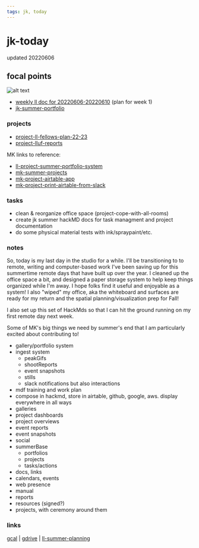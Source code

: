 ```yaml
---
tags: jk, today
---
```


# jk-today

updated 20220606

## focal points
![alt text](https://files.slack.com/files-pri/T0HTW3H0V-F03JA0YB76J/img_5672_360.gif?pub_secret=8488ef5a26)

- [weekly ll doc for 20220606-20220610](https://hackmd.io/6FfmbnrHStidvXye3Rqrtw?view) (plan for week 1)
- [jk-summer-portfolio](/CG88rYeiRfSWAGlHCHdr1Q)

### projects

- [project-ll-fellows-plan-22-23](/t4Of3yM6QleigLm6Xz9zXA)
- [project-lluf-reports](/t4R5kQs7QCCb5smh6jWyVg)

MK links to reference:
- [ll-project-summer-portfolio-system](/L1bJvNwkQkKlsN567JinsQ)
- [mk-summer-projects](/VfJQpSKQTIeTTduJwlTx7Q)
- [mk-project-airtable-app](/8NrvhyxJTp6a98YPatnVnw)
- [mk-project-print-airtable-from-slack](/TmBLjIm4RdmcIaJ4Fm58WA)

### tasks

- clean & reorganize office space (project-cope-with-all-rooms)
- create jk summer hackMD docs for task managment and project documentation
- do some physical material tests with ink/spraypaint/etc.



### notes

So, today is my last day in the studio for a while. I'll be transitioning to to remote, writing and computer-based work I've been saving up for this summertime remote days that have built up over the year. I cleaned up the office space a bit, and designed a paper storage system to help keep things organized while I'm away. I hope folks find it useful and enjoyable as a system! I also "wiped" my office, aka the whiteboard and surfaces are ready for my return and the spatial planning/visualization prep for Fall!

I also set up this set of HackMds so that I can hit the ground running on my first remote day next week.



Some of MK's big things we need by summer's end that I am particularly excited about contributing to!
- gallery/portfolio system
- ingest system
    - peakGifs
    - shootReports
    - event snapshots
    - stills
    - slack notifications but also interactions
- mdf training and work plan
- compose in hackmd, store in airtable, github, google, aws. display everywhere in all ways
- galleries
- project dashboards
- project overviews
- event reports
- event snapshots
- social
- summerBase
    - portfolios
    - projects
    - tasks/actions
- docs, links
- calendars, events
- web presence
- manual
- reports
- resources (signed?)
- projects, with ceremony around them


### links

[gcal](https://calendar.google.com/calendar/u/0/r) | [gdrive](https://drive.google.com/drive/my-drive)  | [ll-summer-planning](https://hackmd.io/sEVz4Tn9Q46HDZ8SD5Wk0A) 